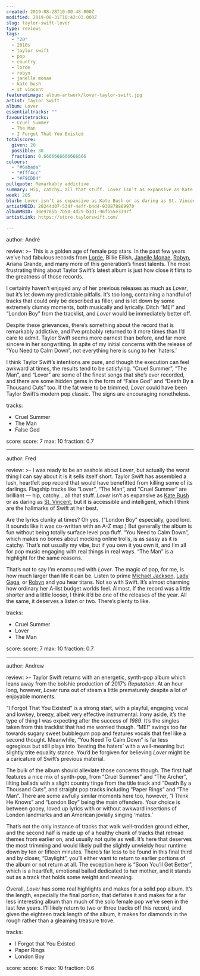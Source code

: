 ```yaml
---
created: 2019-08-28T10:00:48.000Z
modified: 2019-08-31T10:42:03.000Z
slug: taylor-swift-lover
type: reviews
tags:
  - "20"
  - 2010s
  - taylor swift
  - pop
  - country
  - lorde
  - robyn
  - janelle monae
  - kate bush
  - st vincent
featuredimage: album-artwork/lover-taylor-swift.jpg
artist: Taylor Swift
album: Lover
essentialtracks: ""
favouritetracks:
  - Cruel Summer
  - The Man
  - I Forgot That You Existed
totalscore:
  given: 20
  possible: 30
  fraction: 0.6666666666666666
colours:
  - "#6abada"
  - "#fff4cc"
  - "#F9CDD4"
pullquote: Remarkably addictive
summary: Hip, catchy… all that stuff. Lover isn’t as expansive as Kate Bush or as daring as St. Vincent, but it is accessible and intelligent, which I think are the hallmarks of Swift at her best.
week: 205
blurb: Lover isn’t as expansive as Kate Bush or as daring as St. Vincent, but it is accessible and intelligent, which are the hallmarks of Swift at her best.
artistMBID: 20244d07-534f-4eff-b4d4-930878889970
albumMBID: 30e9785b-7b50-4d29-b3d1-96fb55e3397f
artistLink: https://store.taylorswift.com/

---
```

author: André

review: >-
  This is a golden age of female pop stars. In the past few years we’ve had fabulous records from [Lorde](/listeningparties/lorde-melodrama/), Billie Eilish, [Janelle Monae](/reviews/janelle-monae-dirty-computer/), [Robyn](/reviews/robyn-honey/), Ariana Grande, and many more of this generation’s finest talents. The most frustrating thing about Taylor Swift’s latest album is just how close it flirts to the greatness of those records. 
  
  I certainly haven’t enjoyed any of her previous releases as much as *Lover*, but it’s let down my predictable pitfalls. It’s too long, containing a handful of tracks that could only be described as filler, and is let down by some extremely clumsy moments, both musically and lyrically. Ditch “ME!” and “London Boy” from the tracklist, and *Lover* would be immediately better off.

  Despite these grievances, there’s something about the record that is remarkably addictive, and I’ve probably returned to it more times than I’d care to admit. Taylor Swift seems more earnest than before, and far more sincere in her songwriting. In spite of my initial concerns with the release of “You Need to Calm Down”, not everything here is sung to her ‘haters.’ 
  
  I think Taylor Swift’s intentions are pure, and though the execution can feel awkward at times, the results tend to be satisfying. “Cruel Summer”, “The Man”, and “Lover” are some of the finest songs that she’s ever recorded, and there are some hidden gems in the form of “False God” and “Death By a Thousand Cuts” too. If the fat were to be trimmed, *Lover* could have been Taylor Swift’s modern pop classic. The signs are encouraging nonetheless.

tracks:
  - Cruel Summer
  - ­­The Man
  - ­­False God

score:
  score: 7
  max: 10
  fraction: 0.7

---
author: Fred

review: >-
  I was ready to be an asshole about *Lover*, but actually the worst thing I can say about it is it sells itself short. Taylor Swift has assembled a lush, heartfelt pop record that would have benefitted from killing some of its darlings. Flagship tracks like “Lover”, “The Man”, and “Cruel Summer” are brilliant — hip, catchy… all that stuff. *Lover* isn’t as expansive as [Kate Bush](/reviews/kate-bush-hounds-of-love/) or as daring as [St. Vincent](/reviews/st-vincent-masseduction/), but it is accessible and intelligent, which I think are the hallmarks of Swift at her best.

  Are the lyrics clunky at times? Oh yes. (“London Boy” especially, good lord. It sounds like it was co-written with an A-Z map.) But generally the album is fun without being totally surface level pop fluff. “You Need to Calm Down”, which makes no bones about mocking online trolls, is as sassy as it is catchy. That’s not usually my vibe, but if you own it you own it, and I’m all for pop music engaging with real things in real ways. “The Man” is a highlight for the same reasons.

  That’s not to say I’m enamoured with *Lover*. The magic of pop, for me, is how much larger than life it can be. Listen to prime [Michael Jackson](/reviews/michael-jackson-bad/), [Lady Gaga](/reviews/lady-gaga-joanne/), or [Robyn](/reviews/robyn-honey/) and you hear titans. Not so with Swift. It’s almost charming how ordinary her A-list budget worlds feel. Almost. If the record was a little shorter and a little looser, I think it’d be one of the releases of the year. All the same, it deserves a listen or two. There’s plenty to like.
  
tracks:
  - Cruel Summer
  - ­­Lover
  - ­­The Man

score:
  score: 7
  max: 10
  fraction: 0.7

---
author: Andrew

review: >-
  Taylor Swift returns with an energetic, synth-pop album which leans away from the bolshie production of 2017’s *Reputation*. At an hour long, however, *Lover* runs out of steam a little prematurely despite a lot of enjoyable moments.

  “I Forgot That You Existed” is a strong start, with a playful, engaging vocal and lowkey, breezy, albeit very effective instrumental. Irony aside, it’s the type of thing I was expecting after the success of *1989*. It’s the singles taken from this tracklist that had me worried though. “ME!” swings too far towards sugary sweet bubblegum pop and features vocals that feel like a second thought. Meanwhile, “You Need To Calm Down” is far less egregious but still plays into ‘beating the haters’ with a well-meaning but slightly trite equality stance. You’d be forgiven for believing *Lover* might be a caricature of Swift’s previous material.

  The bulk of the album should alleviate those concerns though. The first half features a nice mix of synth-pop, from “Cruel Summer” and “The Archer”, lilting ballads with a slight country tinge from the title track and “Death By a Thousand Cuts”, and straight pop tracks including “Paper Rings” and “The Man”. There are some awfully similar moments here too, however, “I Think He Knows” and “London Boy” being the main offenders. Your choice is between gooey, loved up lyrics with or without awkward insertions of London landmarks and an American jovially singing ‘mates.’

  That’s not the only instance of tracks that walk well-trodden ground either, and the second half is made up of a healthy chunk of tracks that retread themes from earlier on, and usually not quite as well. It’s here that deserves the most trimming and would likely pull the slightly unwieldy hour runtime down by ten or fifteen minutes. There’s far less to be found in this final third and by closer, “Daylight”, you’ll either want to return to earlier portions of the album or not return at all. The exception here is “Soon You’ll Get Better”, which is a heartfelt, emotional ballad dedicated to her mother, and it stands out as a track that holds some weight and meaning.

  Overall, *Lover* has some real highlights and makes for a solid pop album. It’s the length, especially the final portion, that deflates it and makes for a far less interesting album than much of the solo female pop we’ve seen in the last few years. I’ll likely return to two or three tracks off this record, and given the eighteen track length of the album, it makes for diamonds in the rough rather than a gleaming treasure trove.

tracks:
  - I Forgot that You Existed
  - ­­Paper Rings
  - ­­London Boy

score:
  score: 6
  max: 10
  fraction: 0.6
